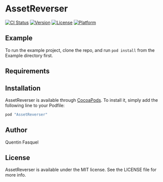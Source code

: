 # AssetReverser

[![CI Status](http://img.shields.io/travis/quentinfasquel/AssetReverser.svg?style=flat)](https://travis-ci.org/quentinfasquel/AssetReverser)
[![Version](https://img.shields.io/cocoapods/v/AssetReverser.svg?style=flat)](http://cocoapods.org/pods/AssetReverser)
[![License](https://img.shields.io/cocoapods/l/AssetReverser.svg?style=flat)](http://cocoapods.org/pods/AssetReverser)
[![Platform](https://img.shields.io/cocoapods/p/AssetReverser.svg?style=flat)](http://cocoapods.org/pods/AssetReverser)

## Example

To run the example project, clone the repo, and run `pod install` from the Example directory first.

## Requirements

## Installation

AssetReverser is available through [CocoaPods](http://cocoapods.org). To install
it, simply add the following line to your Podfile:

```ruby
pod "AssetReverser"
```

## Author

Quentin Fasquel

## License

AssetReverser is available under the MIT license. See the LICENSE file for more info.
